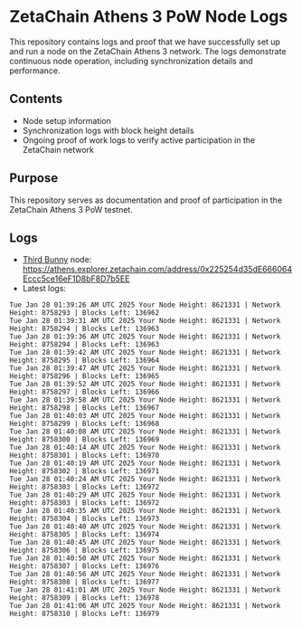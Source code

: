 # ZetaChain Athens 3 PoW Node Logs
This repository contains logs and proof that we have successfully set up and run a node on the ZetaChain Athens 3 network. The logs demonstrate continuous node operation, including synchronization details and performance.

## Contents
- Node setup information
- Synchronization logs with block height details
- Ongoing proof of work logs to verify active participation in the ZetaChain network

## Purpose
This repository serves as documentation and proof of participation in the ZetaChain Athens 3 PoW testnet.

## Logs

- [Third Bunny](https://thirdbunny.xyz/) node: https://athens.explorer.zetachain.com/address/0x225254d35dE666064Eccc5ce16eF1D8bF8D7b5EE
- Latest logs:
```
Tue Jan 28 01:39:26 AM UTC 2025 Your Node Height: 8621331 | Network Height: 8758293 | Blocks Left: 136962
Tue Jan 28 01:39:31 AM UTC 2025 Your Node Height: 8621331 | Network Height: 8758294 | Blocks Left: 136963
Tue Jan 28 01:39:36 AM UTC 2025 Your Node Height: 8621331 | Network Height: 8758294 | Blocks Left: 136963
Tue Jan 28 01:39:42 AM UTC 2025 Your Node Height: 8621331 | Network Height: 8758295 | Blocks Left: 136964
Tue Jan 28 01:39:47 AM UTC 2025 Your Node Height: 8621331 | Network Height: 8758296 | Blocks Left: 136965
Tue Jan 28 01:39:52 AM UTC 2025 Your Node Height: 8621331 | Network Height: 8758297 | Blocks Left: 136966
Tue Jan 28 01:39:58 AM UTC 2025 Your Node Height: 8621331 | Network Height: 8758298 | Blocks Left: 136967
Tue Jan 28 01:40:03 AM UTC 2025 Your Node Height: 8621331 | Network Height: 8758299 | Blocks Left: 136968
Tue Jan 28 01:40:08 AM UTC 2025 Your Node Height: 8621331 | Network Height: 8758300 | Blocks Left: 136969
Tue Jan 28 01:40:14 AM UTC 2025 Your Node Height: 8621331 | Network Height: 8758301 | Blocks Left: 136970
Tue Jan 28 01:40:19 AM UTC 2025 Your Node Height: 8621331 | Network Height: 8758302 | Blocks Left: 136971
Tue Jan 28 01:40:24 AM UTC 2025 Your Node Height: 8621331 | Network Height: 8758303 | Blocks Left: 136972
Tue Jan 28 01:40:29 AM UTC 2025 Your Node Height: 8621331 | Network Height: 8758303 | Blocks Left: 136972
Tue Jan 28 01:40:35 AM UTC 2025 Your Node Height: 8621331 | Network Height: 8758304 | Blocks Left: 136973
Tue Jan 28 01:40:40 AM UTC 2025 Your Node Height: 8621331 | Network Height: 8758305 | Blocks Left: 136974
Tue Jan 28 01:40:45 AM UTC 2025 Your Node Height: 8621331 | Network Height: 8758306 | Blocks Left: 136975
Tue Jan 28 01:40:50 AM UTC 2025 Your Node Height: 8621331 | Network Height: 8758307 | Blocks Left: 136976
Tue Jan 28 01:40:56 AM UTC 2025 Your Node Height: 8621331 | Network Height: 8758308 | Blocks Left: 136977
Tue Jan 28 01:41:01 AM UTC 2025 Your Node Height: 8621331 | Network Height: 8758309 | Blocks Left: 136978
Tue Jan 28 01:41:06 AM UTC 2025 Your Node Height: 8621331 | Network Height: 8758310 | Blocks Left: 136979
```
